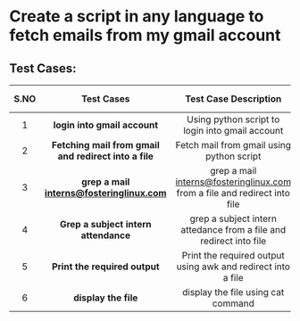 # Create a script in any language to fetch emails from my gmail account
## Test Cases:
|S.NO|Test Cases|Test Case Description|Expected Result|Test Status|Output|
|:----:|:-----:|:-----:|:-----:|:-----:|:----:|
|1 |**login into gmail account** |Using python script  to login into gmail account |should be login into gmail | Pass|
|2 |**Fetching mail from gmail and redirect into a file** |Fetch mail from gmail using python script |mail should be fetch and redirect into file | Pass| 
|3 |**grep a mail interns@fosteringlinux.com** |grep a mail interns@fosteringlinux.com from a file and redirect into file |should be grep interns@fosteringlinux.com |Pass |
|4 |**Grep a subject intern attendance** |grep a subject intern attedance from a file and redirect into file |should be grep subject intern attendance |Pass |
|5 |**Print the required output** |Print the required output using awk and redirect into a file |require output should be print |Pass |
|6 |**display the file** |display the file using cat command |File should be display |Pass  |

